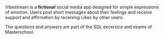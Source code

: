 Vibestream is a **fictional** social media app designed for simple expressions of emotion.
Users post short messages about their feelings and receive support and affirmation by receiving Likes by other users.

The questions and answers are part of the SQL excersice and exams of Masterschool.
